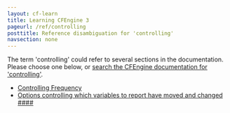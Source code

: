 ```yaml
---
layout: cf-learn
title: Learning CFEngine 3
pageurl: /ref/controlling
posttitle: Reference disambiguation for 'controlling'
navsection: none
---
```


The term 'controlling' could refer to several sections in the documentation. Please choose one below, or
[search the CFEngine documentation for 'controlling'](http://docs.cfengine.com/latest/search.html?q=controlling).

- [Controlling Frequency](http://docs.cfengine.com/latest/guide-language-concepts-controlling-frequency.html#controlling-frequency)
- [Options controlling which variables to report have moved and changed \#\#\#\#](http://docs.cfengine.com/latest/guide-latest-release-policy-framework-updates.html#options-controlling-which-variables-to-report-have-moved-and-changed-####)
